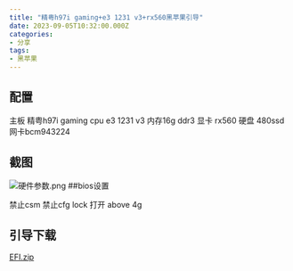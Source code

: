```yaml
---
title: "精粤h97i gaming+e3 1231 v3+rx560黑苹果引导"
date: 2023-09-05T10:32:00.000Z
categories:
- 分享
tags:
- 黑苹果
---
```


## 配置

主板 精粤h97i gaming
cpu e3 1231 v3
内存16g ddr3
显卡 rx560
硬盘 480ssd
网卡bcm943224


## 截图
![硬件参数.png][1]
##bios设置

禁止csm
禁止cfg lock
打开 above 4g

## 引导下载
[EFI.zip](https://blogcdn.asbid.cn/2023/09/05/1693920869.zip)


  [1]: https://avnvu.com/usr/uploads/2023/09/1616514341.png
